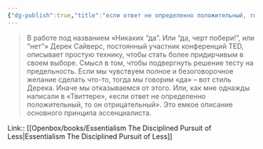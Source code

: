 ```yaml
---
{"dg-publish":true,"title":"если ответ не определенно положительный, то он отрицательный","tags":["quotes"],"date":"2023-11-29T22:42:34+03:00","modified_at":"2023-12-13T10:32:54+03:00","alias":"если ответ не определенно положительный, то он отрицательный","dg-path":"/quotes/202311292242.md","permalink":"/quotes/202311292242/","dgPassFrontmatter":true}
---
```



> В работе под названием «Никаких “да”. Или “да, черт побери!”, или “нет”» Дерек Сайверс, постоянный участник конференций TED, описывает простую технику, чтобы стать более придирчивым в своем выборе. Смысл в том, чтобы подвергнуть решение тесту на предельность. Если мы чувствуем полное и безоговорочное желание сделать что-то, тогда мы говорим «да» – вот стиль Дерека. Иначе мы отказываемся от этого. Или, как мне однажды написали в «Твиттере», «если ответ не определенно положительный, то он отрицательный». Это емкое описание основного принципа эссенциалиста.

Link:: [[Openbox/books/Essentialism The Disciplined Pursuit of Less|Essentialism The Disciplined Pursuit of Less]]
